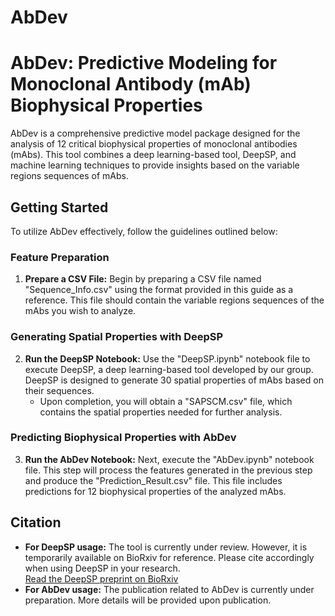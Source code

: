 # AbDev

<!DOCTYPE html>
<html lang="en">
<head>
    <meta charset="UTF-8">
    <meta name="viewport" content="width=device-width, initial-scale=1.0">
</head>
<body>
    <h1>AbDev: Predictive Modeling for Monoclonal Antibody (mAb) Biophysical Properties</h1>
    <p>AbDev is a comprehensive predictive model package designed for the analysis of 12 critical biophysical properties of monoclonal antibodies (mAbs). This tool combines a deep learning-based tool, DeepSP, and machine learning techniques to provide insights based on the variable regions sequences of mAbs.</p>

<h2>Getting Started</h2>
<p>To utilize AbDev effectively, follow the guidelines outlined below:</p>

<h3>Feature Preparation</h3>
<ol>
    <li><strong>Prepare a CSV File:</strong> Begin by preparing a CSV file named "Sequence_Info.csv" using the format provided in this guide as a reference. This file should contain the variable regions sequences of the mAbs you wish to analyze.</li>
</ol>

<h3>Generating Spatial Properties with DeepSP</h3>
<ol start="2">
    <li><strong>Run the DeepSP Notebook:</strong> Use the "DeepSP.ipynb" notebook file to execute DeepSP, a deep learning-based tool developed by our group. DeepSP is designed to generate 30 spatial properties of mAbs based on their sequences.
        <ul>
            <li>Upon completion, you will obtain a "SAPSCM.csv" file, which contains the spatial properties needed for further analysis.</li>
        </ul>
    </li>
</ol>

<h3>Predicting Biophysical Properties with AbDev</h3>
<ol start="3">
    <li><strong>Run the AbDev Notebook:</strong> Next, execute the "AbDev.ipynb" notebook file. This step will process the features generated in the previous step and produce the "Prediction_Result.csv" file. This file includes predictions for 12 biophysical properties of the analyzed mAbs.</li>
</ol>

<h2>Citation</h2>
<ul>
    <li><strong>For DeepSP usage:</strong> The tool is currently under review. However, it is temporarily available on BioRxiv for reference. Please cite accordingly when using DeepSP in your research.
        <br><a href="https://www.biorxiv.org/content/10.1101/2024.02.28.582582v1">Read the DeepSP preprint on BioRxiv</a>
    </li>
    <li><strong>For AbDev usage:</strong> The publication related to AbDev is currently under preparation. More details will be provided upon publication.</li>
</ul>
</body>
</html>
